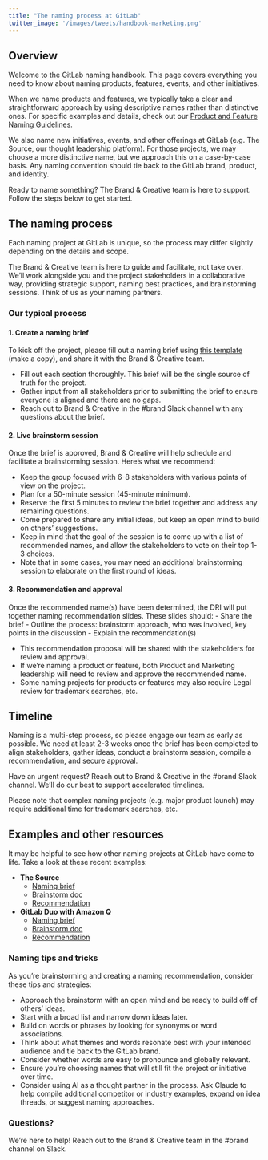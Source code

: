 ```yaml
---
title: "The naming process at GitLab"
twitter_image: '/images/tweets/handbook-marketing.png'
---
```


## Overview

Welcome to the GitLab naming handbook. This page covers everything you need to know about naming products, features, events, and other initiatives.

When we name products and features, we typically take a clear and straightforward approach by using descriptive names rather than distinctive ones. For specific examples and details, check out our [Product and Feature Naming Guidelines](/handbook/product/product-principles/#product-and-feature-naming-guidelines).

We also name new initiatives, events, and other offerings at GitLab (e.g. The Source, our thought leadership platform). For those projects, we may choose a more distinctive name, but we approach this on a case-by-case basis. Any naming convention should tie back to the GitLab brand, product, and identity.

Ready to name something? The Brand & Creative team is here to support. Follow the steps below to get started.

## The naming process

Each naming project at GitLab is unique, so the process may differ slightly depending on the details and scope.

The Brand & Creative team is here to guide and facilitate, not take over. We’ll work alongside you and the project stakeholders in a collaborative way, providing strategic support, naming best practices, and brainstorming sessions. Think of us as your naming partners.

### Our typical process

#### 1. Create a naming brief

To kick off the project, please fill out a naming brief using [this template](https://docs.google.com/document/d/1f0hJGpWtKqgY4NJfR79w_3-isbgKS8KXecZkMx5gHe0/edit?tab=t.0#heading=h.gh2y4j35hern) (make a copy), and share it with the Brand & Creative team.

- Fill out each section thoroughly. This brief will be the single source of truth for the project.
- Gather input from all stakeholders prior to submitting the brief to ensure everyone is aligned and there are no gaps.
- Reach out to Brand & Creative in the #brand Slack channel with any questions about the brief.

#### 2. Live brainstorm session

Once the brief is approved, Brand & Creative will help schedule and facilitate a brainstorming session. Here’s what we recommend:

- Keep the group focused with 6-8 stakeholders with various points of view on the project.
- Plan for a 50-minute session (45-minute minimum).
- Reserve the first 5 minutes to review the brief together and address any remaining questions.
- Come prepared to share any initial ideas, but keep an open mind to build on others’ suggestions.
- Keep in mind that the goal of the session is to come up with a list of recommended names, and allow the stakeholders to vote on their top 1-3 choices.
- Note that in some cases, you may need an additional brainstorming session to elaborate on the first round of ideas.

#### 3. Recommendation and approval

Once the recommended name(s) have been determined, the DRI will put together naming recommendation slides. These slides should:
     - Share the brief
     - Outline the process: brainstorm approach, who was involved, key points in the discussion
     - Explain the recommendation(s)

- This recommendation proposal will be shared with the stakeholders for review and approval.
- If we’re naming a product or feature, both Product and Marketing leadership will need to review and approve the recommended name.
- Some naming projects for products or features may also require Legal review for trademark searches, etc.

## Timeline

Naming is a multi-step process, so please engage our team as early as possible. We need at least 2-3 weeks once the brief has been completed to align stakeholders, gather ideas, conduct a brainstorm session, compile a recommendation, and secure approval.

Have an urgent request? Reach out to Brand & Creative in the #brand Slack channel. We’ll do our best to support accelerated timelines.

Please note that complex naming projects (e.g. major product launch) may require additional time for trademark searches, etc.

## Examples and other resources

It may be helpful to see how other naming projects at GitLab have come to life. Take a look at these recent examples:

- **The Source**
  - [Naming brief](https://docs.google.com/document/d/1wZKGjAueJgZ0_yrYtV_UINAaIhdno27kuD2ydc3_jK8/edit?usp=sharing)
  - [Brainstorm doc](https://docs.google.com/document/d/13cH4bJ0dsfQB2Y1ZxshnrELzdLKjsf3mC6JyRxV8bxA/edit?usp=sharing)
  - [Recommendation](https://docs.google.com/presentation/d/1p3XH-UKSx_Zb1nGd4Wq-ANbeLIBSxfzXiOAvW_7CjQw/edit?usp=sharing)
- **GitLab Duo with Amazon Q**
  - [Naming brief](https://docs.google.com/document/d/1qbXbT07CdXKG1YJ9h3PHiDWYLePFbNySlfL3xcGIJNY/edit?usp=sharing)
  - [Brainstorm doc](https://docs.google.com/document/d/17vQeXHftgYwY1amTP7UZMe5X1d9Ov7EY7b87umXffJw/edit?usp=sharing)
  - [Recommendation](https://docs.google.com/document/d/18t0umite-_Jyqs0OhL6VhNi7K-93LBRTvJMrUIWCtvE/edit?usp=sharing)

### Naming tips and tricks 

As you’re brainstorming and creating a naming recommendation, consider these tips and strategies:

- Approach the brainstorm with an open mind and be ready to build off of others’ ideas.
- Start with a broad list and narrow down ideas later.
- Build on words or phrases by looking for synonyms or word associations.
- Think about what themes and words resonate best with your intended audience and tie back to the GitLab brand.
- Consider whether words are easy to pronounce and globally relevant.
- Ensure you’re choosing names that will still fit the project or initiative over time.
- Consider using AI as a thought partner in the process. Ask Claude to help compile additional competitor or industry examples, expand on idea threads, or suggest naming approaches.

### Questions?

We’re here to help! Reach out to the Brand & Creative team in the #brand channel on Slack.
